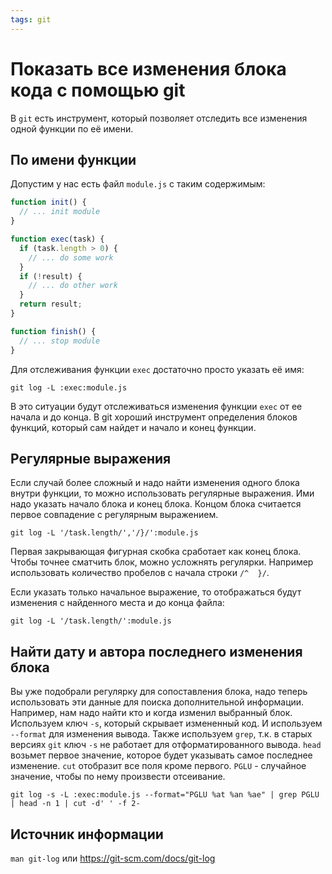 ```yaml
---
tags: git
---
```


# Показать все изменения блока кода с помощью git

В `git` есть инструмент, который позволяет отследить все изменения одной функции по её имени.

## По имени функции

Допустим у нас есть файл `module.js` с таким содержимым:

```js
function init() {
  // ... init module
}

function exec(task) {
  if (task.length > 0) {
    // ... do some work
  }
  if (!result) {
    // ... do other work
  }
  return result;
}

function finish() {
  // ... stop module
}
```

Для отслеживания функции `exec` достаточно просто указать её имя:

```
git log -L :exec:module.js
```

В это ситуации будут отслеживаться изменения функции `exec` от ее начала и до конца. В git хороший инструмент определения блоков функций, который сам найдет и начало и конец функции.

## Регулярные выражения

Если случай более сложный и надо найти изменения одного блока внутри функции, то можно использовать регулярные выражения. Ими надо указать начало блока и конец блока. Концом блока считается первое совпадение с регулярным выражением.

```
git log -L '/task.length/','/}/':module.js
```

Первая закрывающая фигурная скобка сработает как конец блока. Чтобы точнее сматчить блок, можно усложнять регулярки. Например использовать количество пробелов с начала строки `/^  }/`.

Если указать только начальное выражение, то отображаться будут изменения с найденного места и до конца файла:

```
git log -L '/task.length/':module.js
```

## Найти дату и автора последнего изменения блока

Вы уже подобрали регулярку для сопоставления блока, надо теперь использовать эти данные для поиска дополнительной информации. Например, нам надо найти кто и когда изменил выбранный блок. Используем ключ `-s`, который скрывает измененный код. И используем `--format` для изменения вывода. Также используем `grep`, т.к. в старых версиях `git` ключ `-s` не работает для отформатированного вывода. `head` возьмет первое значение, которое будет указывать самое последнее изменение. `cut` отобразит все поля кроме первого. `PGLU` - случайное значение, чтобы по нему произвести отсеивание.

```
git log -s -L :exec:module.js --format="PGLU %at %an %ae" | grep PGLU | head -n 1 | cut -d' ' -f 2-
```

## Источник информации

`man git-log` или https://git-scm.com/docs/git-log
